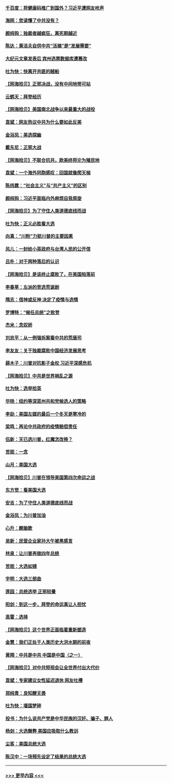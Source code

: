 #### [千百度：将健康码推广到国外？习近平遭网友呛声](../pages/nsc993/n12570808.md?t=11241203) 
#### [海网：您读懂了中共没有？](../pages/nsc993/n12570487.md?t=11241203) 
#### [颜纯钩：独裁者越疯狂，离死期越近](../pages/nsc993/n12569055.md?t=11241203) 
#### [陈达：黄洁夫自供中共“活摘”是“发展需要”](../pages/nsc993/n12568541.md?t=11241203) 
#### [大纪元文章发表后 宾州选票数据库遭篡改](../pages/nsc993/n12568105.md?t=11241203) 
#### [吐为快：快离开共匪的贼船](../pages/nsc993/n12568462.md?t=11241203) 
#### [【网海拾贝】正邪决战，没有中间地带可站](../pages/nsc993/n12568439.md?t=11241203) 
#### [云鹤天：拜登经历](../pages/nsc993/n12567294.md?t=11241203) 
#### [【网海拾贝】美国南北战争以来最重大的战役](../pages/nsc993/n12567247.md?t=11241203) 
#### [袁斌：网友热议中共为什么要如此反美](../pages/nsc993/n12567162.md?t=11241203) 
#### [金浴凤：美选探幽](../pages/nsc993/n12567147.md?t=11241203) 
#### [戴东尼：正邪大战](../pages/nsc993/n12567033.md?t=11241203) 
#### [【网海拾贝】不联合抗共，欧美终将沦为殖民地](../pages/nsc993/n12565068.md?t=11241203) 
#### [袁斌：一个海外同胞感叹：回国就像爬天梯](../pages/nsc993/n12564986.md?t=11241203) 
#### [陈纬霆：“社会主义”与“共产主义”的区别](../pages/nsc993/n12562417.md?t=11241203) 
#### [颜纯钩：习近平面临内外麻烦自我周旋](../pages/nsc993/n12563356.md?t=11241203) 
#### [【网海拾贝】为了守住人类道德底线而战](../pages/nsc993/n12562542.md?t=11241203) 
#### [吐为快：正义必胜看大选](../pages/nsc993/n12561967.md?t=11241203) 
#### [向真：“川粉”力挺川普的主要因素](../pages/nsc993/n12560774.md?t=11241203) 
#### [风儿：一封给小英政府与台湾人民的公开信](../pages/nsc993/n12560581.md?t=11241203) 
#### [吕朴：对于两种落后的认识](../pages/nsc993/n12560492.md?t=11241203) 
#### [【网海拾贝】是该终止腐败了，在美国陷落前](../pages/nsc993/n12559936.md?t=11241203) 
#### [李春草：左派的竞选荒诞剧](../pages/nsc993/n12558380.md?t=11241203) 
#### [隋志：信神或反神 决定了疫情与选情](../pages/nsc993/n12558255.md?t=11241203) 
#### [罗博特：“候任总统”之败登](../pages/nsc993/n12558189.md?t=11241203) 
#### [杰米：念奴娇](../pages/nsc993/n12558174.md?t=11241203) 
#### [刘忠平：从一例强拆案看中共的荒唐司](../pages/nsc993/n12558036.md?t=11241203) 
#### [李友友：关于独裁腐败中国经济发展思考](../pages/nsc993/n12558004.md?t=11241203) 
#### [薛木子：川普对抗影子金权 习近平深感危机](../pages/nsc993/n12557342.md?t=11241203) 
#### [【网海拾贝】中共是世界祸乱之源](../pages/nsc993/n12555353.md?t=11241203) 
#### [吐为快：选举拾英](../pages/nsc993/n12555041.md?t=11241203) 
#### [华旸：纽约等深蓝州共和党候选人的策略](../pages/nsc993/n12554309.md?t=11241203) 
#### [李劼：美国左媒的最后一个冬天是寒冷的](../pages/nsc993/n12552947.md?t=11241203) 
#### [梁鸣：再论中共政府的疫情赔偿责任](../pages/nsc993/n12553012.md?t=11241203) 
#### [伍新：天已选川普，红魔怎改换？](../pages/nsc993/n12552970.md?t=11241203) 
#### [苦胆：一念](../pages/nsc993/n12552957.md?t=11241203) 
#### [山月：美国大选](../pages/nsc993/n12552446.md?t=11241203) 
#### [【网海拾贝】川普在领导美国第四次命运之战](../pages/nsc993/n12551973.md?t=11241203) 
#### [东方觉：看美国大选](../pages/nsc993/n12551647.md?t=11241203) 
#### [安吉：为了守住人类道德底线而战](../pages/nsc993/n12551111.md?t=11241203) 
#### [金浴凤：为川普加油](../pages/nsc993/n12551085.md?t=11241203) 
#### [心升：醒脑歌](../pages/nsc993/n12550984.md?t=11241203) 
#### [吴新：民营企业家孙大午被黑感言](../pages/nsc993/n12550656.md?t=11241203) 
#### [林泉：让川普再做四年总统](../pages/nsc993/n12550640.md?t=11241203) 
#### [苦胆：大选如镜](../pages/nsc993/n12550630.md?t=11241203) 
#### [宇明：大选三部曲](../pages/nsc993/n12550603.md?t=11241203) 
#### [莲园：总统选举 正邪较量](../pages/nsc993/n12550594.md?t=11241203) 
#### [阳剑：到这一步，拜登的命运真让人担忧](../pages/nsc993/n12549093.md?t=11241203) 
#### [高雷：选择](../pages/nsc993/n12549087.md?t=11241203) 
#### [【网海拾贝】这个世界正面临着重新塑造](../pages/nsc993/n12548326.md?t=11241203) 
#### [金慧：我们正处于人类历史大洪水期的前夜](../pages/nsc993/n12547914.md?t=11241203) 
#### [黄翔：中共是中共 中国是中国（之一）](../pages/nsc993/n12547576.md?t=11241203) 
#### [【网海拾贝】对中共短视会让全世界付出大代价](../pages/nsc993/n12546043.md?t=11241203) 
#### [袁斌：专家建议女性延迟退休 网友吐槽](../pages/nsc993/n12545424.md?t=11241203) 
#### [郑纯青：良知醒无畏](../pages/nsc993/n12545394.md?t=11241203) 
#### [吐为快：墙国梦碎](../pages/nsc993/n12545309.md?t=11241203) 
#### [投书：为什么说共产党是中华民族的汉奸、骗子、罪人](../pages/nsc993/n12545089.md?t=11241203) 
#### [杨剑：大选舞弊 美国应吸取什么教训](../pages/nsc993/n12543937.md?t=11241203) 
#### [尘客：美国总统大选](../pages/nsc993/n12543828.md?t=11241203) 
#### [陈汉中：一场预先设定了结果的总统大选](../pages/nsc993/n12543564.md?t=11241203) 

----
#### [ >>> 更早内容 <<< ](../indexes/nsc993-earlier.md)
